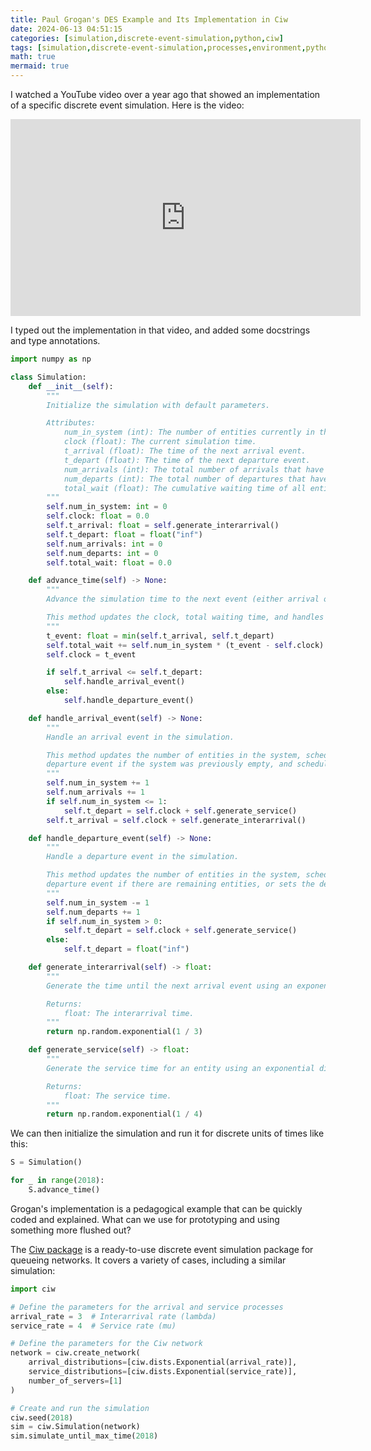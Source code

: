 ```yaml
---
title: Paul Grogan's DES Example and Its Implementation in Ciw
date: 2024-06-13 04:51:15
categories: [simulation,discrete-event-simulation,python,ciw]
tags: [simulation,discrete-event-simulation,processes,environment,python,queueing-network,queueing-theory,event-based-simulation,random-variables,exponential-distribution,youtube,ciw]
math: true
mermaid: true
---
```


I watched a YouTube video over a year ago that showed an implementation of a specific discrete event simulation. Here is the video:

<iframe width="560" height="315" src="https://www.youtube.com/embed/oJyf8Q0KLRY?si=-xRxMyPWZn8guR6x" title="YouTube video player" frameborder="0" allow="accelerometer; autoplay; clipboard-write; encrypted-media; gyroscope; picture-in-picture; web-share" referrerpolicy="strict-origin-when-cross-origin" allowfullscreen></iframe>

I typed out the implementation in that video, and added some docstrings and type annotations.

```python
import numpy as np

class Simulation:
    def __init__(self):
        """
        Initialize the simulation with default parameters.

        Attributes:
            num_in_system (int): The number of entities currently in the system.
            clock (float): The current simulation time.
            t_arrival (float): The time of the next arrival event.
            t_depart (float): The time of the next departure event.
            num_arrivals (int): The total number of arrivals that have occurred.
            num_departs (int): The total number of departures that have occurred.
            total_wait (float): The cumulative waiting time of all entities.
        """
        self.num_in_system: int = 0
        self.clock: float = 0.0
        self.t_arrival: float = self.generate_interarrival()
        self.t_depart: float = float("inf")
        self.num_arrivals: int = 0
        self.num_departs: int = 0
        self.total_wait: float = 0.0

    def advance_time(self) -> None:
        """
        Advance the simulation time to the next event (either arrival or departure).

        This method updates the clock, total waiting time, and handles the next event.
        """
        t_event: float = min(self.t_arrival, self.t_depart)
        self.total_wait += self.num_in_system * (t_event - self.clock)
        self.clock = t_event

        if self.t_arrival <= self.t_depart:
            self.handle_arrival_event()
        else:
            self.handle_departure_event()

    def handle_arrival_event(self) -> None:
        """
        Handle an arrival event in the simulation.

        This method updates the number of entities in the system, schedules the next
        departure event if the system was previously empty, and schedules the next arrival event.
        """
        self.num_in_system += 1
        self.num_arrivals += 1
        if self.num_in_system <= 1:
            self.t_depart = self.clock + self.generate_service()
        self.t_arrival = self.clock + self.generate_interarrival()

    def handle_departure_event(self) -> None:
        """
        Handle a departure event in the simulation.

        This method updates the number of entities in the system, schedules the next
        departure event if there are remaining entities, or sets the departure time to infinity if empty.
        """
        self.num_in_system -= 1
        self.num_departs += 1
        if self.num_in_system > 0:
            self.t_depart = self.clock + self.generate_service()
        else:
            self.t_depart = float("inf")

    def generate_interarrival(self) -> float:
        """
        Generate the time until the next arrival event using an exponential distribution.

        Returns:
            float: The interarrival time.
        """
        return np.random.exponential(1 / 3)

    def generate_service(self) -> float:
        """
        Generate the service time for an entity using an exponential distribution.

        Returns:
            float: The service time.
        """
        return np.random.exponential(1 / 4)
```

We can then initialize the simulation and run it for discrete units of times like this:

```python
S = Simulation()

for _ in range(2018):
    S.advance_time()
```

Grogan's implementation is a pedagogical example that can be quickly coded and explained. What can we use for prototyping and using something more flushed out?

The [Ciw package](https://ciw.readthedocs.io/en/latest/) is a ready-to-use discrete event simulation package for queueing networks. It covers a variety of cases, including a similar simulation:

```python
import ciw

# Define the parameters for the arrival and service processes
arrival_rate = 3  # Interarrival rate (lambda)
service_rate = 4  # Service rate (mu)

# Define the parameters for the Ciw network
network = ciw.create_network(
    arrival_distributions=[ciw.dists.Exponential(arrival_rate)],
    service_distributions=[ciw.dists.Exponential(service_rate)],
    number_of_servers=[1]
)

# Create and run the simulation
ciw.seed(2018)
sim = ciw.Simulation(network)
sim.simulate_until_max_time(2018)
```
